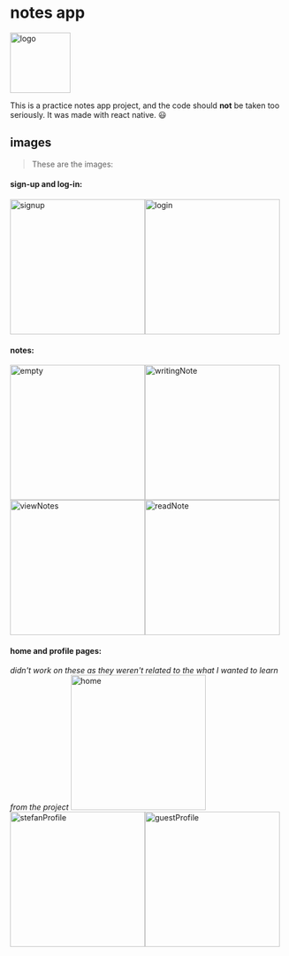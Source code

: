 # notes app
<img width="109" alt="logo" src="https://user-images.githubusercontent.com/74429608/113492017-ecae0980-94cc-11eb-982f-60e7f2ae0f6d.png">

This is a practice notes app project, and the code should **not** be taken too seriously. It was made with react native. :smiley:

## images
> These are the images:
#### sign-up and log-in:
<img width="244" alt="signup" src="https://user-images.githubusercontent.com/74429608/113492068-326ad200-94cd-11eb-9a2f-be256f728e3c.png"><img width="244" alt="login" src="https://user-images.githubusercontent.com/74429608/113492071-3696ef80-94cd-11eb-9c0e-c78a8261e30e.png">

#### notes:
<img width="244" alt="empty" src="https://user-images.githubusercontent.com/74429608/113492090-55958180-94cd-11eb-817a-b0e3869da50d.png"><img width="244" alt="writingNote" src="https://user-images.githubusercontent.com/74429608/113492084-4ca4b000-94cd-11eb-8593-9908e2a797ac.png"><img width="244" alt="viewNotes" src="https://user-images.githubusercontent.com/74429608/113492085-4e6e7380-94cd-11eb-9858-174cd858cb6c.png"><img width="244" alt="readNote" src="https://user-images.githubusercontent.com/74429608/113492087-4f9fa080-94cd-11eb-8aaf-3b10531be344.png">

#### home and profile pages:
*didn't work on these as they weren't related to the what I wanted to learn from the project*
<img width="244" alt="home" src="https://user-images.githubusercontent.com/74429608/113492250-069c1c00-94ce-11eb-8087-aa9cb35e11f0.png"><img width="244" alt="stefanProfile" src="https://user-images.githubusercontent.com/74429608/113492175-ab6a2980-94cd-11eb-9d00-e3d0a7e5e27e.png"><img width="244" alt="guestProfile" src="https://user-images.githubusercontent.com/74429608/113492177-adcc8380-94cd-11eb-9581-6808b3d2b8fc.png">
